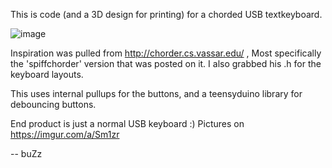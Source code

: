 This is code (and a 3D design for printing) for a chorded USB textkeyboard.

![image](https://user-images.githubusercontent.com/940336/176568905-2ea7ce9f-a529-4cd2-8605-407c2d7d8ff6.png)

Inspiration was pulled from http://chorder.cs.vassar.edu/ , Most specifically the 'spiffchorder' version that was posted on it.
I also grabbed his .h for the keyboard layouts.

This uses internal pullups for the buttons, and a teensyduino library for debouncing buttons.

End product is just a normal USB keyboard :) Pictures on https://imgur.com/a/Sm1zr

--
buZz

